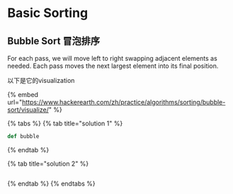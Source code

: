 # Basic Sorting

## Bubble Sort 冒泡排序

For each pass, we will move left to right swapping adjacent elements as needed. Each pass moves the next largest element into its final position. 

以下是它的visualization

{% embed url="https://www.hackerearth.com/zh/practice/algorithms/sorting/bubble-sort/visualize/" %}

{% tabs %}
{% tab title="solution 1" %}
```python
def bubble
```
{% endtab %}

{% tab title="solution 2" %}
```python

```
{% endtab %}
{% endtabs %}




